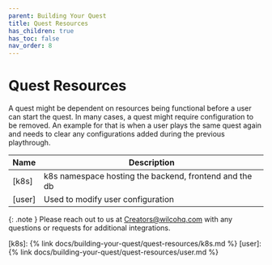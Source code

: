 ```yaml
---
parent: Building Your Quest
title: Quest Resources
has_children: true
has_toc: false
nav_order: 8
---
```


# Quest Resources

A quest might be dependent on resources being functional before a user can start the quest. In many cases, a quest might require configuration to be removed. An example for that is when a user plays the same quest again and needs to clear any configurations added during the previous playthrough.

| Name              | Description                                                    |
|-------------------|----------------------------------------------------------------|
| [k8s]             | k8s namespace hosting the backend, frontend and the db  |
| [user]            | Used to modify user configuration                              |


{: .note }
Please reach out to us at [Creators@wilcohq.com](creators@wilcohq.com) with any questions or requests for additional integrations.

[k8s]: {% link docs/building-your-quest/quest-resources/k8s.md %}
[user]: {% link docs/building-your-quest/quest-resources/user.md %}
